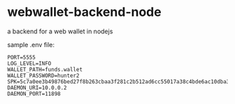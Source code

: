 # webwallet-backend-node

a backend for a web wallet in nodejs

sample .env file:

```
PORT=5555
LOG_LEVEL=INFO
WALLET_PATH=funds.wallet
WALLET_PASSWORD=hunter2
SPK=5c7a0ee3b49876bed27f8b263cbaa3f281c2b512ad6cc55017a38c4bde6ac10dba3470101388a4f0f6236aa3f9424bf89a24945776f9ac49464bc43fcf25800e
DAEMON_URI=10.0.0.2
DAEMON_PORT=11898
```
